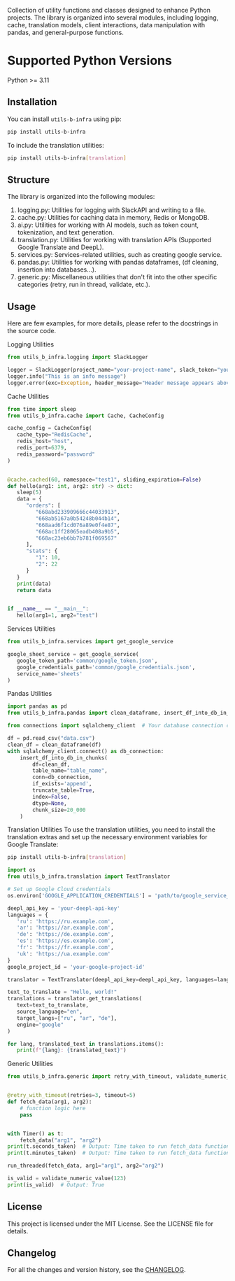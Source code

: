 Collection of utility functions and classes designed to enhance Python projects.
The library is organized into several modules, including logging, cache, translation models,
client interactions, data manipulation with pandas, and general-purpose functions.

# Supported Python Versions

Python >= 3.11

## Installation

You can install `utils-b-infra` using pip:

```bash
pip install utils-b-infra
```

To include the translation utilities:

```bash
pip install utils-b-infra[translation]
````

## Structure

The library is organized into the following modules:

1. logging.py: Utilities for logging with SlackAPI and writing to a file.
2. cache.py: Utilities for caching data in memory, Redis or MongoDB.
3. ai.py: Utilities for working with AI models, such as token count, tokenization, and text generation.
4. translation.py: Utilities for working with translation APIs (Supported Google Translate and DeepL).
5. services.py: Services-related utilities, such as creating google service.
6. pandas.py: Utilities for working with pandas dataframes, (df cleaning, insertion into databases...).
7. generic.py: Miscellaneous utilities that don't fit into the other specific categories (retry, run in thread,
   validate, etc.).

## Usage

Here are few examples, for more details, please refer to the docstrings in the source code.

Logging Utilities

```python
from utils_b_infra.logging import SlackLogger

logger = SlackLogger(project_name="your-project-name", slack_token="your-slack-token", default_channel_id="channel-id")
logger.info("This is an info message")
logger.error(exc=Exception, header_message="Header message appears above the exception message in the Slack message")
```

Cache Utilities

```python
from time import sleep
from utils_b_infra.cache import Cache, CacheConfig

cache_config = CacheConfig(
   cache_type="RedisCache",
   redis_host="host",
   redis_port=6379,
   redis_password="password"
)


@cache.cached(60, namespace="test1", sliding_expiration=False)
def hello(arg1: int, arg2: str) -> dict:
   sleep(5)
   data = {
      "orders": [
         "668abd233909666c44033913",
         "668ab5167a0b54248b044b14",
         "668aad6f1cd076a89e0f4e87",
         "668ac1ff28065eadb408a9b5",
         "668ac23eb6bb7b781f069567"
      ],
      "stats": {
         "1": 10,
         "2": 22
      }
   }
   print(data)
   return data


if __name__ == "__main__":
   hello(arg1=1, arg2="test")
```

Services Utilities

```python
from utils_b_infra.services import get_google_service

google_sheet_service = get_google_service(
   google_token_path='common/google_token.json',
   google_credentials_path='common/google_credentials.json',
   service_name='sheets'
)
```

Pandas Utilities

```python
import pandas as pd
from utils_b_infra.pandas import clean_dataframe, insert_df_into_db_in_chunks

from connections import sqlalchemy_client  # Your database connection client

df = pd.read_csv("data.csv")
clean_df = clean_dataframe(df)
with sqlalchemy_client.connect() as db_connection:
    insert_df_into_db_in_chunks(
        df=clean_df,
        table_name="table_name",
        conn=db_connection,
        if_exists='append',
        truncate_table=True,
        index=False,
        dtype=None,
        chunk_size=20_000
    )
```

Translation Utilities
To use the translation utilities, you need to install the translation extras and set up the necessary environment
variables for Google Translate:

```bash
pip install utils-b-infra[translation]
```

```python
import os
from utils_b_infra.translation import TextTranslator

# Set up Google Cloud credentials
os.environ['GOOGLE_APPLICATION_CREDENTIALS'] = 'path/to/google_service_account.json'

deepl_api_key = 'your-deepl-api-key'
languages = {
   'ru': 'https://ru.example.com',
   'ar': 'https://ar.example.com',
   'de': 'https://de.example.com',
   'es': 'https://es.example.com',
   'fr': 'https://fr.example.com',
   'uk': 'https://ua.example.com'
}
google_project_id = 'your-google-project-id'

translator = TextTranslator(deepl_api_key=deepl_api_key, languages=languages, google_project_id=google_project_id)

text_to_translate = "Hello, world!"
translations = translator.get_translations(
   text=text_to_translate,
   source_language="en",
   target_langs=["ru", "ar", "de"],
   engine="google"
)

for lang, translated_text in translations.items():
   print(f"{lang}: {translated_text}")
```

Generic Utilities

```python
from utils_b_infra.generic import retry_with_timeout, validate_numeric_value, run_threaded, Timer


@retry_with_timeout(retries=3, timeout=5)
def fetch_data(arg1, arg2):
    # function logic here
    pass


with Timer() as t:
    fetch_data("arg1", "arg2")
print(t.seconds_taken)  # Output: Time taken to run fetch_data function (in seconds)
print(t.minutes_taken)  # Output: Time taken to run fetch_data function (in minutes)

run_threaded(fetch_data, arg1="arg1", arg2="arg2")

is_valid = validate_numeric_value(123)
print(is_valid)  # Output: True
```

## License

This project is licensed under the MIT License. See the LICENSE file for details.

## Changelog

For all the changes and version history, see the [CHANGELOG](CHANGELOG.md).

